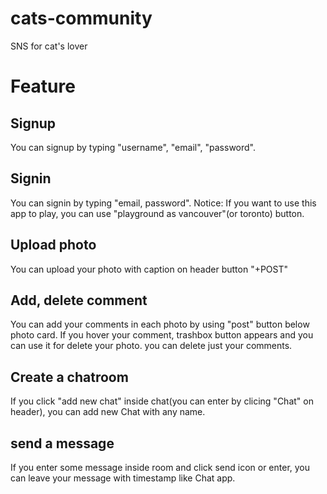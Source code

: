 # cats-community
SNS for cat's lover

# Feature

## Signup
You can signup by typing "username", "email", "password".

## Signin
You can signin by typing "email, password".
Notice: If you want to use this app to play, you can use "playground as vancouver"(or toronto) button.

## Upload photo
You can upload your photo with caption on header button "+POST"

## Add, delete comment
You can add your comments in each photo by using "post" button below photo card.
If you hover your comment, trashbox button appears and you can use it for delete your photo.
you can delete just your comments.

## Create a chatroom
If you click "add new chat" inside chat(you can enter by clicing "Chat" on header), you can add new Chat with any name.

## send a message
If you enter some message inside room and click send icon or enter, you can leave your message with timestamp like Chat app.


